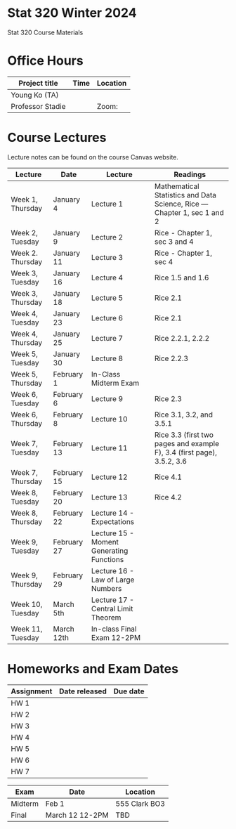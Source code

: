 # Stat 320 Winter 2024
Stat 320 Course Materials 


# Office Hours

| Project title                  | Time | Location              
|--------------------------------|---------------|-------------------------|
| Young Ko (TA) |         |     | 
|  Professor Stadie        |       |  Zoom:  |



# Course Lectures 

Lecture notes can be found on the course Canvas website. 


| Lecture                  |  Date | Lecture | Readings                
|--------------------------|-------|----------|----------------------------|
| Week 1, Thursday         | January 4 |   Lecture 1  | Mathematical Statistics and Data Science, Rice — Chapter 1, sec 1 and 2  |
| Week 2, Tuesday           | January 9  |  Lecture 2  | Rice - Chapter 1, sec 3 and 4 |
| Week 2. Thursday       | January 11 | Lecture 3 | Rice - Chapter 1, sec 4  |
| Week 3, Tuesday            | January 16 | Lecture 4 | Rice 1.5 and 1.6  |
| Week 3, Thursday         | January 18| Lecture 5 | Rice 2.1 |
| Week 4, Tuesday            | January 23| Lecture 6 | Rice 2.1  |
| Week 4, Thursday          | January 25| Lecture 7 | Rice 2.2.1, 2.2.2   |
| Week 5, Tuesday        | January 30 | Lecture 8  | Rice 2.2.3 |
| Week 5, Thursday          | February 1| In-Class Midterm Exam | |
| Week 6, Tuesday        | February 6| Lecture 9  | Rice 2.3 |
| Week 6, Thursday       | February 8| Lecture 10  | Rice 3.1, 3.2, and 3.5.1 |
| Week 7, Tuesday           | February 13| Lecture 11 |  Rice 3.3 (first two pages and example F), 3.4 (first page), 3.5.2, 3.6 |
| Week 7, Thursday       | February 15| Lecture 12  | Rice 4.1 |
| Week 8, Tuesday       | February 20| Lecture 13  |  Rice 4.2 |
| Week 8, Thursday   | February 22| Lecture 14 - Expectations | |
| Week 9, Tuesday |  February 27| Lecture 15 - Moment Generating Functions  | |
| Week 9, Thursday   |  February 29| Lecture 16 - Law of Large Numbers |  |
| Week 10, Tuesday   |  March 5th| Lecture 17 - Central Limit Theorem  |  |
| Week 11, Tuesday   |  March 12th| In-class Final Exam 12-2PM |  |



# Homeworks and Exam Dates


| Assignment                 | Date released | Due date                
|--------------------------------|---------------|-------------------------|
| HW 1 |         |     | 
|  HW 2        |       |    |
|  HW 3        |       |   |
|  HW 4        |       |   |
|  HW 5        |       |    |
|  HW 6        |       |   |
|  HW 7        |       |    |

| Exam               | Date | Location               
|--------------------------------|---------------|-------------------------|
| Midterm |   Feb 1      | 555 Clark BO3
|  Final       |  March 12 12-2PM     | TBD| 

